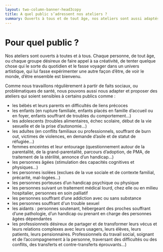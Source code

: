 ```yaml
---
layout: two-column-banner-head3copy
title: A quel public s’adressent nos ateliers ?
summary: Ouverts à tous et de tout âge, nos ateliers sont aussi adaptés à des situations spécifiques et peuvent prendre en compte des problématiques de santé, de handicap, d’addiction, des difficultés sociales, et les difficultés que peuvent rencontrer les aidants, les travailleurs sociaux et soignants, tous ceux qui œuvrent dans les liens d’accompagnement.  
---
```


# Pour quel public&nbsp;?

Nos ateliers sont ouverts à toutes et à tous. Chaque personne, de tout âge, ou chaque groupe désireux de faire appel à sa créativité, de tenter quelque chose qui le sorte du quotidien et le fasse voyager dans un univers artistique, qui lui fasse expérimenter une autre façon d’être, de voir le monde, d’être ensemble est bienvenu. 

Comme nous travaillons régulièrement à partir de faits sociaux, ou problématiques de santé, nous pouvons aussi nous adapter et proposer des ateliers qui soient sensibles à certains publics comme : 

- les bébés et leurs parents en difficultés de liens précoces
- les enfants (en rupture familiale, enfants placés en famille d’accueil ou en foyer, enfants souffrant de troubles du comportement...)
- les adolescents (troubles alimentaires, échec scolaire, début de la vie sexuelle et de la prise d’autonomie...)
- les adultes (en conflits familiaux ou professionnels, souffrant de burn out, victimes de violences, en demande d’asile et de statut de réfugiée...)
- femmes enceintes et leur entourage (questionnement autour de la parentalité, de la grand-parentalité, parcours d’adoption, de PMA, de traitement de la stérilité, annonce d’un handicap...)
- les personnes âgées (stimulation des capacités cognitives et physiques...)
- les personnes isolées  (exclues de la vue sociale et de contexte familial, précarité, mal-logées...)
- les personnes porteuses d’un handicap psychique ou physique
- les personnes suivant un traitement médical lourd, chez elle ou en milieu hospitalier, personnes en soin palliatif
- les personnes souffrant d’une addiction avec ou sans substance
- les personnes souffrant d'un trouble sexuel
- les aidants : personnes soutenant, hébergeant des proches souffrant d’une pathologie, d’un handicap ou prenant en charge des personnes âgées dépendantes 
- les professionnels désireux de partager et de transformer leurs vécus et leurs relations complexes avec leurs usagers, leurs élèves, leurs patients, leurs pensionnaires. Professionnels du travail social, soignant et de l’accompagnement à la personne, traversant des difficultés ou des conflits, des transferts et contre-transferts éprouvants...)

